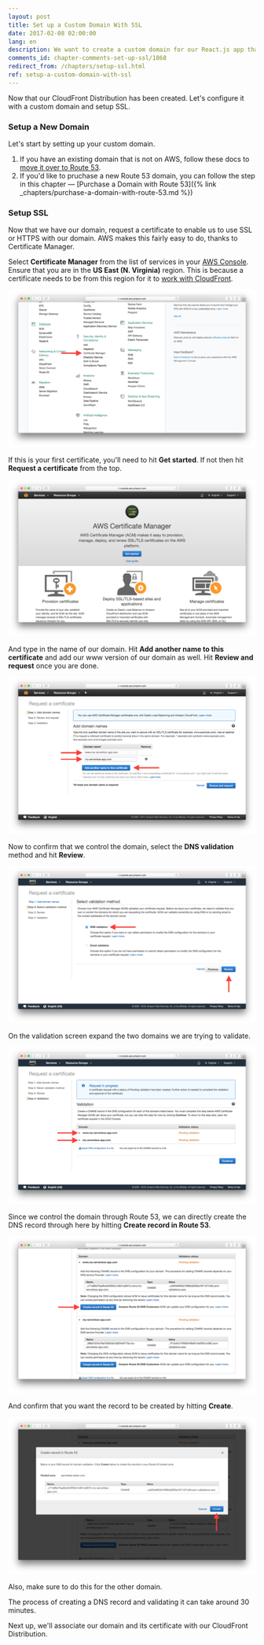```yaml
---
layout: post
title: Set up a Custom Domain With SSL
date: 2017-02-08 02:00:00
lang: en
description: We want to create a custom domain for our React.js app that is hosted on AWS. We also want to enable SSL or HTTPS. To do so, we are going to use Route 53 and request a certificate using the Certificate Manager service from AWS.
comments_id: chapter-comments-set-up-ssl/1868
redirect_from: /chapters/setup-ssl.html
ref: setup-a-custom-domain-with-ssl
---
```


Now that our CloudFront Distribution has been created. Let's configure it with a custom domain and setup SSL.

### Setup a New Domain

Let's start by setting up your custom domain.

1. If you have an existing domain that is not on AWS, follow these docs to [move it over to Route 53](https://docs.aws.amazon.com/Route53/latest/DeveloperGuide/MigratingDNS.html).
2. If you'd like to pruchase a new Route 53 domain, you can follow the step in this chapter — [Purchase a Domain with Route 53]({% link _chapters/purchase-a-domain-with-route-53.md %})

### Setup SSL

Now that we have our domain, request a certificate to enable us to use SSL or HTTPS with our domain. AWS makes this fairly easy to do, thanks to Certificate Manager.

Select **Certificate Manager** from the list of services in your [AWS Console](https://console.aws.amazon.com). Ensure that you are in the **US East (N. Virginia)** region. This is because a certificate needs to be from this region for it to [work with CloudFront](http://docs.aws.amazon.com/acm/latest/userguide/acm-regions.html). 

![Select Certificate Manager service screenshot](/assets/select-certificate-manager-service.png)

If this is your first certificate, you'll need to hit **Get started**. If not then hit **Request a certificate** from the top.

![Get started with Certificate Manager screenshot](/assets/get-started-certificate-manager.png)

And type in the name of our domain. Hit **Add another name to this certificate** and add our www version of our domain as well. Hit **Review and request** once you are done.

![Add domain names to certificate screenshot](/assets/add-domain-names-to-certificate.png)

Now to confirm that we control the domain, select the **DNS validation** method and hit **Review**.

![Select dns validation for certificate screenshot](/assets/select-dns-validation-for-certificate.png)

On the validation screen expand the two domains we are trying to validate.

![Expand dns validation details screenshot](/assets/expand-dns-validation-details.png)

Since we control the domain through Route 53, we can directly create the DNS record through here by hitting **Create record in Route 53**.

![Create Route 53 dns record screenshot](/assets/create-route-53-dns-record.png)

And confirm that you want the record to be created by hitting **Create**.

![Confirm Route 53 dns record screenshot](/assets/confirm-route-53-dns-record.png)

Also, make sure to do this for the other domain.

The process of creating a DNS record and validating it can take around 30 minutes.

Next up, we'll associate our domain and its certificate with our CloudFront Distribution.
